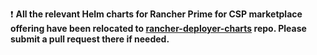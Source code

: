 :heavy_exclamation_mark: **All the relevant Helm charts for Rancher Prime for CSP marketplace offering
have been relocated to [rancher-deployer-charts](https://github.com/SUSE-Enceladus/rancher-deployer-charts) repo. Please submit a pull request there if needed.**
